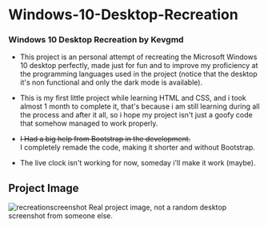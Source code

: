 # Windows-10-Desktop-Recreation
### Windows 10 Desktop Recreation by Kevgmd

- This project is an personal attempt of recreating the Microsoft Windows 10 desktop perfectly, made just for fun and to improve my proficiency at the programming languages used in the project (notice that the desktop it's non functional and only the dark mode is available).

- This is my first little project while learning HTML and CSS, and i took almost 1 month to complete it, that's because i am still learning during all the process and after it all, so i hope my project isn't just a goofy code that somehow managed to work properly. 

- ~~I Had a big help from Bootstrap in the development.~~ <br>I completely remade the code, making it shorter and without Bootstrap.

- The live clock isn't working for now, someday i'll make it work (maybe).

## Project Image
![recreationscreenshot](https://github.com/Kevgmd/Windows-10-Desktop-Recreation/assets/140569159/61a4e3bc-c49e-44fb-902c-3b6608d32115)
Real project image, not a random desktop screenshot from someone else.

